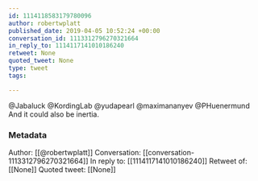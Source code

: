 ```yaml
---
id: 1114118583179780096
author: robertwplatt
published_date: 2019-04-05 10:52:24 +00:00
conversation_id: 1113312796270321664
in_reply_to: 1114117141010186240
retweet: None
quoted_tweet: None
type: tweet
tags:

---
```


@Jabaluck @KordingLab @yudapearl @maximananyev @PHuenermund And it could also be inertia.

### Metadata

Author: [[@robertwplatt]]
Conversation: [[conversation-1113312796270321664]]
In reply to: [[1114117141010186240]]
Retweet of: [[None]]
Quoted tweet: [[None]]
